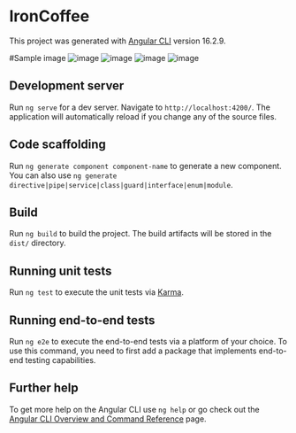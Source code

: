 # IronCoffee

This project was generated with [Angular CLI](https://github.com/angular/angular-cli) version 16.2.9.

#Sample image
![image](https://github.com/5zam/Iron-Beers-Unit-7-homework-/assets/146082269/3d16482f-a6af-45b7-973d-245d311a3bfe)
![image](https://github.com/5zam/Iron-Beers-Unit-7-homework-/assets/146082269/64141609-2fa9-4f65-bb86-42b24dcb6f12)
![image](https://github.com/5zam/Iron-Beers-Unit-7-homework-/assets/146082269/8d823bf4-4d98-4e9a-958c-81aad564d222)
![image](https://github.com/5zam/Iron-Beers-Unit-7-homework-/assets/146082269/a216fa7b-b514-472b-9ca1-9ed1653ed68c)


## Development server

Run `ng serve` for a dev server. Navigate to `http://localhost:4200/`. The application will automatically reload if you change any of the source files.

## Code scaffolding

Run `ng generate component component-name` to generate a new component. You can also use `ng generate directive|pipe|service|class|guard|interface|enum|module`.

## Build

Run `ng build` to build the project. The build artifacts will be stored in the `dist/` directory.

## Running unit tests

Run `ng test` to execute the unit tests via [Karma](https://karma-runner.github.io).

## Running end-to-end tests

Run `ng e2e` to execute the end-to-end tests via a platform of your choice. To use this command, you need to first add a package that implements end-to-end testing capabilities.

## Further help

To get more help on the Angular CLI use `ng help` or go check out the [Angular CLI Overview and Command Reference](https://angular.io/cli) page.
